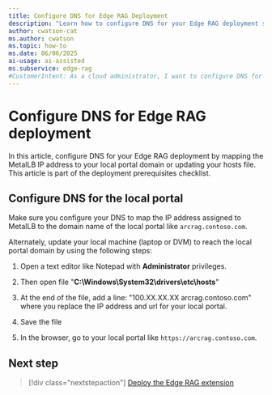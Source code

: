 ```yaml
---
title: Configure DNS for Edge RAG Deployment
description: "Learn how to configure DNS for your Edge RAG deployment so users and services can access the local portal using the correct domain name."
author: cwatson-cat
ms.author: cwatson
ms.topic: how-to
ms.date: 06/06/2025
ai-usage: ai-assisted
ms.subservice: edge-rag
#CustomerIntent: As a cloud administrator, I want to configure DNS for my Edge RAG deployment so that users and services can access the local portal using the correct domain name.
---
```


# Configure DNS for Edge RAG deployment

In this article, configure DNS for your Edge RAG deployment by mapping the MetalLB IP address to your local portal domain or updating your hosts file. This article is part of the deployment prerequisites checklist.

## Configure DNS for the local portal

Make sure you configure your DNS to map the IP address assigned to MetalLB to the domain name of the local portal like `arcrag.contoso.com`.

Alternately, update your local machine (laptop or DVM) to reach the local portal domain by using the following steps:

1. Open a text editor like Notepad with **Administrator** privileges.

2. Then open file "**C:\Windows\System32\drivers\etc\hosts**"

3. At the end of the file, add a line: "100.XX.XX.XX arcrag.contoso.com" where you replace the IP address and url for your local portal.

4. Save the file

5. In the browser, go to your local portal like `https://arcrag.contoso.com`.

## Next step

> [!div class="nextstepaction"]
> [Deploy the Edge RAG extension](deploy.md)
